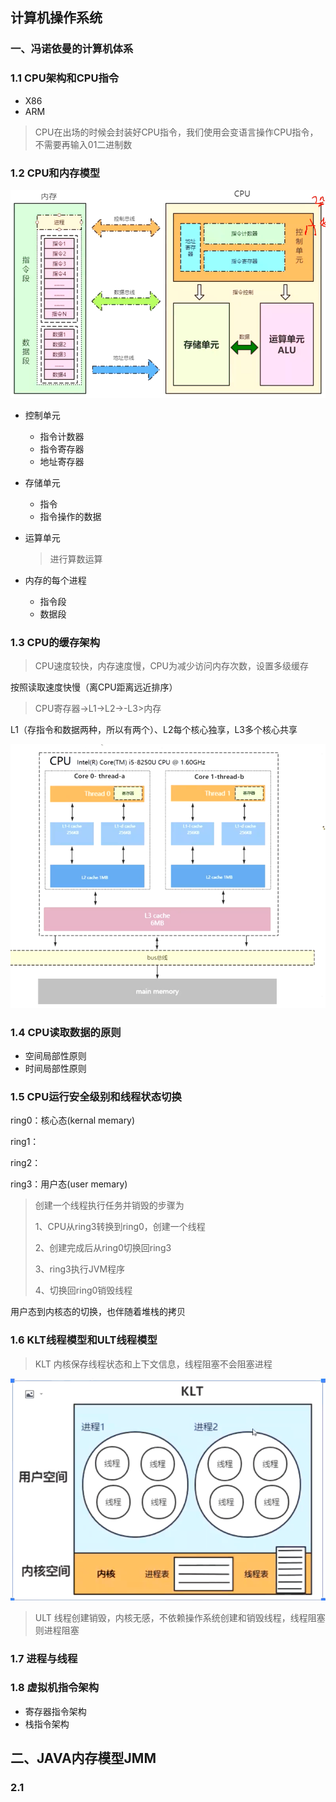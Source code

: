 ## 计算机操作系统

### 一、冯诺依曼的计算机体系

### 1.1 CPU架构和CPU指令

+ X86
+ ARM

> CPU在出场的时候会封装好CPU指令，我们使用会变语言操作CPU指令，不需要再输入01二进制数

### 1.2 CPU和内存模型

![image-20211109212638838](../image/image-20211109212638838.png)

+ 控制单元

  + 指令计数器
  + 指令寄存器
  + 地址寄存器

+ 存储单元

  + 指令
  + 指令操作的数据

+ 运算单元

  > 进行算数运算

+ 内存的每个进程
  + 指令段
  + 数据段

### 1.3 CPU的缓存架构

> CPU速度较快，内存速度慢，CPU为减少访问内存次数，设置多级缓存

按照读取速度快慢（离CPU距离远近排序）

> CPU寄存器->L1->L2->-L3>内存

L1（存指令和数据两种，所以有两个）、L2每个核心独享，L3多个核心共享

![image-20211109213336259](../image/image-20211109213336259.png)

### 1.4 CPU读取数据的原则

+ 空间局部性原则
+ 时间局部性原则

### 1.5 CPU运行安全级别和线程状态切换

ring0：核心态(kernal memary)

ring1：

ring2：

ring3：用户态(user memary)

> 创建一个线程执行任务并销毁的步骤为
>
> 1、CPU从ring3转换到ring0，创建一个线程
>
> 2、创建完成后从ring0切换回ring3
>
> 3、ring3执行JVM程序
>
> 4、切换回ring0销毁线程

用户态到内核态的切换，也伴随着堆栈的拷贝

### 1.6 KLT线程模型和ULT线程模型

> KLT 内核保存线程状态和上下文信息，线程阻塞不会阻塞进程

![image-20211109225643187](../image/image-20211109225643187.png)

> ULT 线程创建销毁，内核无感，不依赖操作系统创建和销毁线程，线程阻塞则进程阻塞

### 1.7 进程与线程

### 1.8 虚拟机指令架构

+ 寄存器指令架构
+ 栈指令架构



## 二、JAVA内存模型JMM

### 2.1 
